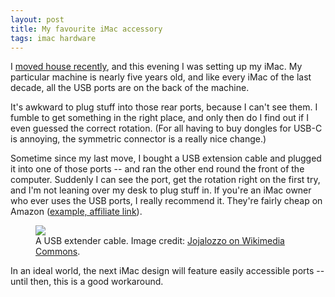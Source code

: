 ```yaml
---
layout: post
title: My favourite iMac accessory
tags: imac hardware
---
```


I [moved house recently][move], and this evening I was setting up my iMac.
My particular machine is nearly five years old, and like every iMac of the last decade, all the USB ports are on the back of the machine.

It's awkward to plug stuff into those rear ports, because I can't see them.
I fumble to get something in the right place, and only then do I find out if I even guessed the correct rotation.
(For all having to buy dongles for USB-C is annoying, the symmetric connector is a really nice change.)

Sometime since my last move, I bought a USB extension cable and plugged it into one of those ports -- and ran the other end round the front of the computer.
Suddenly I can see the port, get the rotation right on the first try, and I'm not leaning over my desk to plug stuff in.
If you're an iMac owner who ever uses the USB ports, I really recommend it.
They're fairly cheap on Amazon ([example, affiliate link][usb_extender]).

<figure>
  <img src="/images/2018/usb_extender.jpg">
  <figcaption>
    A USB extender cable.
    Image credit: <a href="https://commons.wikimedia.org/wiki/File:USB_extender_cable.jpg">Jojalozzo on Wikimedia Commons</a>.
  </figcaption>
</figure>

In an ideal world, the next iMac design will feature easily accessible ports -- until then, this is a good workaround.

[move]: https://twitter.com/alexwlchan/status/1009164684048683008
[usb_extender]: https://www.amazon.co.uk/AmazonBasics-Male-Female-Extension-Cable-Black/dp/B00NH11PEY//ref=as_li_ss_tl?ie=UTF8&linkCode=ll1&tag=alechasblo-21&linkId=db69da6c5b9169ea2e185dd1d8667ebd
